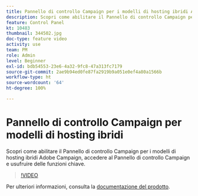 ```yaml
---
title: Pannello di controllo Campaign per i modelli di hosting ibridi Adobe Campaign
description: Scopri come abilitare il Pannello di controllo Campaign per i modelli di hosting ibridi, accedere al Pannello di controllo Campaign e usufruire delle funzioni chiave.
feature: Control Panel
kt: 10483
thumbnail: 344502.jpg
doc-type: feature video
activity: use
team: PM
role: Admin
level: Beginner
exl-id: bdb54553-23e6-4a32-9fc8-47a313fc7179
source-git-commit: 2ae9b94ed0fe87fa2919b9a051e0ef4a80a1566b
workflow-type: ht
source-wordcount: '64'
ht-degree: 100%

---
```


# Pannello di controllo Campaign per modelli di hosting ibridi

Scopri come abilitare il Pannello di controllo Campaign per i modelli di hosting ibridi Adobe Campaign, accedere al Pannello di controllo Campaign e usufruire delle funzioni chiave.

>[!VIDEO](https://video.tv.adobe.com/v/344502?quality=12)

Per ulteriori informazioni, consulta la [documentazione del prodotto](https://experienceleague.adobe.com/docs/control-panel/using/instances-settings/external-accounts.html?lang=it).
